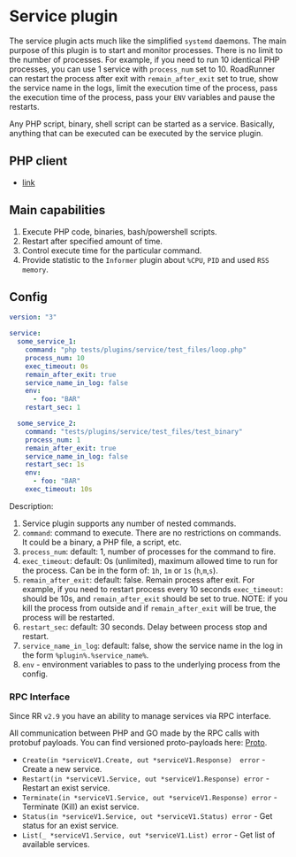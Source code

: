 # Service plugin

The service plugin acts much like the simplified `systemd` daemons. The main purpose of this plugin is to start and
monitor processes.
There is no limit to the number of processes. For example, if you need to run 10 identical PHP processes, you can use 1
service with `process_num` set to 10.
RoadRunner can restart the process after exit with `remain_after_exit` set to true, show the service name in the logs,
limit the execution time of the process, pass the execution time of the process, pass your `ENV` variables and pause the restarts.

Any PHP script, binary, shell script can be started as a service. Basically, anything that can be executed can be
executed by the service plugin.

## PHP client  

- [link](https://github.com/spiral/roadrunner-services)

## Main capabilities

1. Execute PHP code, binaries, bash/powershell scripts.
2. Restart after specified amount of time.
3. Control execute time for the particular command.
4. Provide statistic to the `Informer` plugin about `%CPU`, `PID` and used `RSS memory`.

## Config

```yaml
version: "3"

service:
  some_service_1:
    command: "php tests/plugins/service/test_files/loop.php"
    process_num: 10
    exec_timeout: 0s
    remain_after_exit: true
    service_name_in_log: false
    env:
      - foo: "BAR"
    restart_sec: 1

  some_service_2:
    command: "tests/plugins/service/test_files/test_binary"
    process_num: 1
    remain_after_exit: true
    service_name_in_log: false
    restart_sec: 1s
    env:
      - foo: "BAR"
    exec_timeout: 10s
```

Description:

1. Service plugin supports any number of nested commands.
2. `command`: command to execute. There are no restrictions on commands. It could be a binary, a PHP file, a script,
   etc.
3. `process_num`: default: 1, number of processes for the command to fire.
4. `exec_timeout`: default: 0s (unlimited), maximum allowed time to run for the process. Can be in the form
   of: `1h`, `1m` or `1s` (`h`,`m`,`s`).
5. `remain_after_exit`: default: false. Remain process after exit. For example, if you need to restart process every 10
   seconds `exec_timeout`: should be 10s, and `remain_after_exit` should be set to true. NOTE: if you kill the process
   from outside and if `remain_after_exit` will be true, the process will be restarted.
6. `restart_sec`: default: 30 seconds. Delay between process stop and restart.
7. `service_name_in_log`: default: false, show the service name in the log in the form `%plugin%.%service_name%`.
8. `env` - environment variables to pass to the underlying process from the config.

### RPC Interface

Since RR `v2.9` you have an ability to manage services via RPC interface.

All communication between PHP and GO made by the RPC calls with protobuf payloads. You can find versioned proto-payloads
here: [Proto](https://github.com/roadrunner-server/api/blob/master/proto/service/v1/service.proto).

- `Create(in *serviceV1.Create, out *serviceV1.Response)  error` - Create a new service.
- `Restart(in *serviceV1.Service, out *serviceV1.Response) error` - Restart an exist service.
- `Terminate(in *serviceV1.Service, out *serviceV1.Response) error` - Terminate (Kill) an exist service.
- `Status(in *serviceV1.Service, out *serviceV1.Status) error` - Get status for an exist service.
- `List(_ *serviceV1.Service, out *serviceV1.List) error` - Get list of available services.
